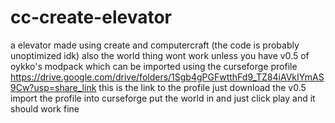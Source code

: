 # cc-create-elevator
a elevator made using create and computercraft (the code is probably unoptimized idk)
also the world thing wont work unless you have v0.5 of oykko's modpack which can be imported using the curseforge profile 
https://drive.google.com/drive/folders/1Sgb4gPGFwtthFd9_TZ84iAVkIYmAS9Cw?usp=share_link this is the link to the profile just download
the v0.5 import the profile into curseforge put the world in and just click play and it should work fine
